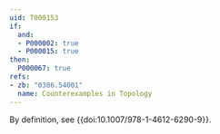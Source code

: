 ```yaml
---
uid: T000153
if:
  and:
  - P000002: true
  - P000015: true
then:
  P000067: true
refs:
- zb: "0386.54001"
  name: Counterexamples in Topology
---
```


By definition, see {{doi:10.1007/978-1-4612-6290-9}}.
